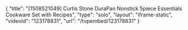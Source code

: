 {
    "title": "[1508521049] Curtis Stone DuraPan Nonstick 5piece Essentials Cookware Set with Recipes",
    "type": "solo",
    "layout": "iframe-static",
    "videoId": "123178831",
    "url": "\/tvpembed\/123178831"
}